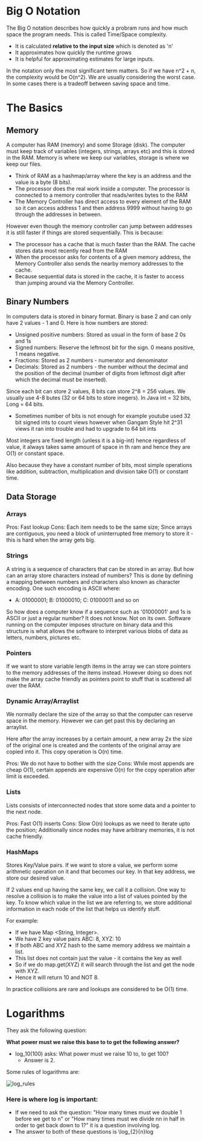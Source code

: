 

# Big O Notation

The Big O notation describes how quickly a probram runs and how much space the program needs. This is called Time/Space complexity.

- It is calculated **relative to the input size** which is denoted as 'n'
- It approximates how quickly the runtime grows
- It is helpful for approximating estimates for large inputs.

In the notation only the most significant term matters. So if we have n^2 + n, the complexity would be O(n^2). We are usually considering the worst case. In some cases there is a tradeoff between saving space and time.

# The Basics

## Memory

A computer has RAM (memory) and some Storage (disk). The computer must keep track of variables (integers, strings, arrays etc) and this is stored in the RAM. Memory is where we keep our variables, storage is where we keep our files.

- Think of RAM as a hashmap/array where the key is an address and the value is a byte (8 bits).
- The processor does the real work inside a computer. The processor is connected to a memory controller that reads/writes bytes to the RAM
- The Memory Controller has direct access to every element of the RAM so it can access address 1 and then address 9999 without having to go through the addresses in between.

However even though the memory controller can jump between addresses it is still faster if things are stored sequentially. This is because: 

- The processor has a cache that is much faster than the RAM. The cache stores data most recently read from the RAM
- When the processor asks for contents of a given memory address, the Memory Controller also sends the nearby memory addresses to the cache.
- Because sequential data is stored in the cache, it is faster to access than jumping around via the Memory Controller.

## Binary Numbers

In computers data is stored in binary format. Binary is base 2 and can only have 2 values - 1 and 0. Here is how numbers are stored:

- Unsigned positive numbers: Stored as usual in the form of base 2 0s and 1s
- Signed numbers: Reserve the leftmost bit for the sign. 0 means positive, 1 means negative.
- Fractions: Stored as 2 numbers - numerator and denominator
- Decimals: Stored as 2 numbers - the number without the decimal and the position of the decimal (number of digits from leftmost digit after which the decimal must be inserted).

Since each bit can store 2 values, 8 bits can store 2^8 = 256 values. We usually use 4-8 butes (32 or 64 bits to store inegers). In Java int = 32 bits, Long = 64 bits.

  - Sometimes number of bits is not enough for example youtube used 32 bit signed ints to count views however when Gangam Style hit 2^31 views it ran into trouble and had to upgrade to 64 bit ints

Most integers are fixed length (unless it is a big-int) hence regardless of value, it always takes same amount of space in th ram and hence they are O(1) or constant space. 

Also because they have a constant number of bits, most simple operations like addition, subtraction, multiplication and division take O(1) or constant time.

## Data Storage 

### Arrays

Pros: Fast lookup
Cons: Each item needs to be the same size; Since arrays are contiguous, you need a block of uninterrupted free memory to store it - this is hard when the array gets big.

### Strings

A string is a sequence of characters that can be stored in an array. But how can an array store characters instead of numbers? This is done by defining a mapping between numbers and characters also known as character encoding. One such encoding is ASCII where:

- A: 01000001; B: 01000010; C: 01000011 and so on

So how does a computer know if a sequence such as '01000001' and 1s is ASCII or just a regular number? It does not know. Not on its own. Software running on the computer imposes structure on binary data and this structure is what allows the software to interpret various blobs of data as letters, numbers, pictures etc.

### Pointers

If we want to store variable length items in the array we can store pointers to the memory addresses of the items instead. However doing so does not make the array cache friendly as pointers point to stuff that is scattered all over the RAM.

### Dynamic Array/Arraylist

We normally declare the size of the array so that the computer can reserve space in the memory. However we can get past this by declaring an arraylist.

Here after the array increases by a certain amount, a new array 2x the size of the original one is created and the contents of the original array are copied into it. This copy operation is O(n) time.

Pros: We do not have to bother with the size
Cons: While most appends are cheap O(1), certain appends are expensive O(n) for the copy operation after limit is exceeded.

### Lists

Lists consists of interconnected nodes that store some data and a pointer to the next node.

Pros: Fast O(1) inserts
Cons: Slow O(n) lookups as we need to iterate upto the position; Additionally since nodes may have arbitrary memories, it is not cache friendly.

### HashMaps

Stores Key/Value pairs. If we want to store a value, we perform some arithmetic operation on it and that becomes our key. In that key address, we store our desired value.

If 2 values end up having the same key, we call it a collision. One way to resolve a collision is to make the value into a list of values pointed by the key. To know which value in the list we are referring to, we store additional information in each node of the list that helps us identify stuff.

For example: 

- If we have Map <String, Integer>. 
- We have 2 key value pairs ABC: 8, XYZ: 10
- If both ABC and XYZ hash to the same memory address we maintain a list.
- This list does not contain just the value - it contains the key as well
- So if we do map.get(XYZ) it will search through the list and get the node with XYZ.
- Hence it will return 10 and NOT 8.

In practice collisions are rare and lookups are considered to be O(1) time.

# Logarithms

They ask the following question:

**What power must we raise this base to to get the following answer?**

  - log_10(100) asks: What power must we raise 10 to, to get 100?
    - Answer is 2.

Some rules of logarithms are:

![log_rules](https://i.imgur.com/LF3PKsp.png)

### Here is where log is important:

- If we need to ask the question: "How many times must we double 1 before we get to n" or "How many times must we divide nn in half in order to get back down to 1?" it is a question involving log.
- The answer to both of these questions is \log_{2}{n}log
